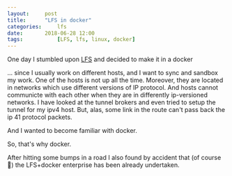 ```yaml
---
layout:		post
title: 		"LFS in docker"
categories: 	lfs
date:		2018-06-28 12:00
tags:           [LFS, lfs, linux, docker]
---
```


One day I stumbled upon [LFS][lfs] and decided to make it in a docker

... since I usually work on different hosts, and I want to sync and sandbox my work. One of the hosts is not up all the time. Moreover, they are located in networks which use different versions of IP protocol. And hosts cannot communicte with each other when they are in differently ip-versioned networks. I have looked at the tunnel brokers and even tried to setup the tunnel for my ipv4 host. But, alas, some link in the route can't pass back the ip 41 protocol packets. 

And I wanted to become familiar with docker. 

So, that's why docker.

After hitting some bumps in a road I also found by accident that (of course 🤦) the LFS+docker enterprise has been already undertaken.

[lfs]:      http://www.linuxfromscratch.org/lfs
